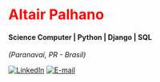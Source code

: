<h1> 
  <a href="https://www.linkedin.com/in/altairpalhano/" style="color: #f00 !important; text-decoration: none; color: inherit;">
    <span>Altair Palhano</span>
  </a>
</h1>

#### Science Computer | Python | Django | SQL
<i>(Paranavaí, PR - Brasil)</i>


[![LinkedIn](https://img.shields.io/badge/linkedin-%230077B5.svg?style=for-the-badge&logo=linkedin&logoColor=white)](https://www.linkedin.com/in/altairpalhano/)
[![E-mail](https://img.shields.io/badge/-Email-0077B5?style=for-the-badge&logo=microsoft-outlook&logoColor=white)](mailto:palhanoaltairpt@gmail.com)

<br />
<br />